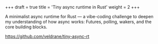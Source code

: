 +++
draft = true
title = 'Tiny async runtime in Rust'
weight = 2
+++

A minimalist async runtime for Rust — a vibe-coding challenge to deepen my understanding of how async works: Futures, polling, wakers, and the core building blocks.

https://github.com/veldrane/tiny-async-rt